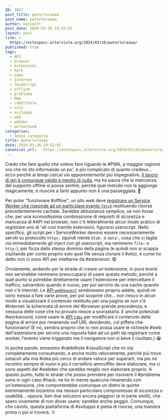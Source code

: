 ```yaml
---
ID: 3657
post_title: pwtorturaaaa
post_name: pwtorturaaaa
author: minioctt
post_date: 2024-03-26 19:52:01
layout: post
link: >
  https://octospacc.altervista.org/2024/03/26/pwtorturaaaa/
published: true
tags:
  - API
  - browser
  - estensioni
  - hack
  - idea
  - Internet
  - JavaScript
  - offline
  - problema
  - PWA
  - rabbithole
  - sito
  - sviluppo
  - web
  - webdev
  - workaround
categories:
  - Senza categoria
title: pwtorturaaaa
date: 2024-03-26 19:52:01
canonical_url:   https://octospacc.altervista.org/2024/03/26/pwtorturaaaa/
---
```

<!-- wp:paragraph -->
<p>Credo che fare quello che volevo fare riguardo le #PWA, a maggior ragione ora che mi sto informando un po', è più complicato di quanto credevo... ecco perché ai tempi cercai vie <em>apparentemente</em> più impegnative. <a href="https://octospacc.altervista.org/2024/03/25/volpepivvuaiutooo/">Il lavoro di ieri è comunque valido e meglio di nulla</a>, ma ho paura che la mancanza del supporto offline si possa sentire, perché quel metodo non la aggiunge magicamente, e riuscire a farlo appunto non è una passeggiata. 😤️</p>
<!-- /wp:paragraph -->

<!-- wp:paragraph -->
<p>Per poter "funzionare #offline", un sito web deve <a href="https://developer.mozilla.org/en-US/docs/Web/Progressive_web_apps/Tutorials/js13kGames/Offline_Service_workers">registrare un Service Worker che risponde ad un particolare evento <code>fetch</code></a> restituendo risorse precedentemente cachate. Sarebbe abbastanza semplice, se non fosse che, per una scomodissima combinazione di requisiti di sicurezza e mancanza di #API nei browser, non c'è letteralmente alcun modo pratico di registrare uno di 'sti cosi tramite estensioni, figurarsi userscript. Nello specifico, gli script per i ServiceWorker devono essere necessariamente serviti su protocollo <code>https:</code> (quindi niente <code>blob:</code> o <code>data:</code>, cosa che ci taglia via immediatamente gli inject con gli userscript, ma nemmeno <code>file:</code> o <code>http:</code>), per forza dallo stesso dominio della pagina (e quindi non si scappa ospitando per conto proprio solo quel file senza clonare il #sito), e come ho detto non ci sono API per iniettarne da #estensioni. 😨️</p>
<!-- /wp:paragraph -->

<!-- wp:paragraph -->
<p>Ovviamente, andando per la strada di creare un'estensione, <em>in pura teoria</em> non servirebbe nemmeno preoccuparsi di usare questo metodo, perché a quel punto si potrebbe direttamente usare l'estensione per intercettare il traffico, salvandolo quando è nuovo, per poi servirlo da una cache quando non c'è Internet. Le <a href="https://developer.mozilla.org/en-US/docs/Mozilla/Add-ons/WebExtensions/API/webRequest">API <code>webRequest</code></a> <em>sembravano</em> proprio adatte, quindi mi sono messa a fare varie prove, per poi scoprire che... non riesco in alcun modo a visualizzare il contenuto restituito per una pagina se non c'è #Internet: la schermata di errore del #browser prende precedenza, e nessuna delle cose che ho provato riesce a sovrastarla. E anche potenziali #workaround, come usare le <a href="https://developer.mozilla.org/en-US/docs/Mozilla/Add-ons/WebExtensions/API/tabs">API <code>tabs</code></a> per modificare il contenuto della pagina di errore pur rimanendo sull'URL desiderato, col piffero che funzionano! (E no, sembra proprio che io non possa usare le richieste #web dell'estensione per servire una risposta fake ad un path da registrare come worker, l'evento viene triggerato ma il navigatore non si beve il risultato.) 😭️</p>
<!-- /wp:paragraph -->

<!-- wp:paragraph -->
<p>In poche parole: ennesimo #rabbithole #JavaScript che mi sta completamente consumando, e anche molto velocemente, perché più trovo ostacoli alla mia #idea più cerco di andare veloce per superarli, ma più ne incontro sempre di nuovi e più il cervellino ammuffito deve elaborare, ma ci sono aspetti del #webdev che sarebbe meglio non elaborare proprio. A questo punto, tutte le strade che posso prendere per risolvere il #problema sono in ogni caso #hack: ne ho in mente qualcuna rimanendo con un'estensione, che comporterebbe comunque un dietro le quinte estremamente bizantino ma nessun particolare compromesso di sicurezza o usabilità... oppure, ben due soluzioni ancora peggiori (e in parte simili), che spero vivamente di non dover usare; sarebbe anche peggio. Comunque, che cavolo, questa piattaforma di #sviluppo è piena di risorse, una maniera prima o poi si troverà. ☠️</p>
<!-- /wp:paragraph -->